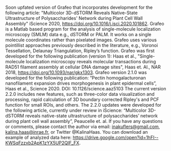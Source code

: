 Soon upfated version of Grafeo that incorporates development for the following article: "Multicolor 3D-dSTORM Reveals Native-State Ultrastructure of Polysaccharides' Network during Plant Cell Wall Assembly" iScience 2020, https://doi.org/10.1016/j.isci.2020.101862.
Grafeo is a Matlab based program for the analysis of single-molecule localization microscopy (SMLM) data e.g., dSTORM or PALM. It works on a single molecule coordinates rather than pixelated images. Grafeo uses various pointillist approaches previously described in the literature, e.g., Voronoi Tessellation, Delaunay Triangulation, Ripley’s function. Grafeo was first developed for the following publication (version 1): Haas et al., "Single-molecule localization microscopy reveals molecular transactions during RAD51 filament assembly at cellular DNA damage sites", Haas et. Al., NAR 2018, https://doi.org/10.1093/nar/gkx1303. Grafeo version 2.1.0 was developed for the following publication: “Pectin homogalacturonan nanofilament expansion drives morphogenesis in plant epidermal cells”, Haas et al., Science 2020. DOI: 10.1126/science.aaz5103 The current version 2.2.0 includes new features, such as three-color data visualization and processing, rapid calculation of 3D boundary corrected Ripley's and PCF function for small ROIs, and others. The 2.2.0 updates were developed for the following article, currently under review in iScience: “Multicolor 3D-dSTORM reveals native-state ultrastructure of polysaccharides’ network during plant cell wall assembly”, Peaucelle et. al. If you have any questions or comments, please contact the author via email: inakuflers@gmail.com, kalina.haas@inrae.fr, or Twitter @KalinaHaas. You can download an example of analyzed data here: https://drive.google.com/open?id=1hFI--KWSqFzzxb2ApK1zYX5UP2QlF_FX.
